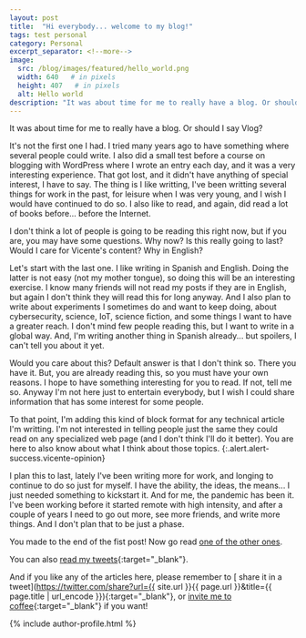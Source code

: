 ```yaml
---
layout: post
title:  "Hi everybody... welcome to my blog!"
tags: test personal
category: Personal
excerpt_separator: <!--more-->
image:
  src: /blog/images/featured/hello_world.png
  width: 640   # in pixels
  height: 407   # in pixels
  alt: Hello world
description: "It was about time for me to really have a blog. Or should I say Vlog?"
---
```


It was about time for me to really have a blog. Or should I say Vlog? 

<!--more-->

It's not the first one I had. I tried many years ago to have something where several people could write. I also did a small test before a course on blogging with WordPress where I wrote an entry each day, and it was a very interesting experience. That got lost, and it didn't have anything of special interest, I have to say. The thing is I like writting, I've been writting several things for work in the past, for leisure when I was very young, and I wish I would have continued to do so. I also like to read, and again, did read a lot of books before... before the Internet.

I don't think a lot of people is going to be reading this right now, but if you are, you may have some questions. Why now? Is this really going to last? Would I care for Vicente's content? Why in English?

Let's start with the last one. I like writing in Spanish and English. Doing the latter is not easy (not my mother tongue), so doing this will be an interesting exercise. I know many friends will not read my posts if they are in English, but again I don't think they will read this for long anyway. And I also plan to write about experiments I sometimes do and want to keep doing, about cybersecurity, science, IoT, science fiction, and some things I want to have a greater reach. I don't mind few people reading this, but I want to write in a global way. And, I'm writing another thing in Spanish already... but spoilers, I can't tell you about it yet.

Would you care about this? Default answer is that I don't think so. There you have it. But, you are already reading this, so you must have your own reasons. I hope to have something interesting for you to read. If not, tell me so. Anyway I'm not here just to entertain everybody, but I wish I could share information that has some interest for some people.

To that point, I'm adding this kind of block format for any technical article I'm writting. I'm not interested in telling people just the same they could read on any specialized web page (and I don't think I'll do it better). You are here to also know about what I think about those topics.
{:.alert.alert-success.vicente-opinion}

I plan this to last, lately I've been writing more for work, and longing to continue to do so just for myself. I have the ability, the ideas, the means... I just needed something to kickstart it. And for me, the pandemic has been it. I've been working before it started remote with high intensity, and after a couple of years I need to go out more, see more friends, and write more things. And I don't plan that to be just a phase.

You made to the end of the fist post! Now go read [one of the other ones](/blog/archives/).


You can also [<i class="fab fa-twitter" style="color:#1DA1F2;" aria-hidden="true"></i> read my tweets](https://twitter.com/vicen_herrera){:target="_blank"}.

And if you like any of the articles here, please remember to [<i class="fab fa-twitter" style="color:#1DA1F2;" aria-hidden="true"></i> share it in a tweet](https://twitter.com/share?url={{ site.url }}{{ page.url }}&title={{ page.title | url_encode }}){:target="_blank"}, or [invite me to coffee](https://ko-fi.com/R5R77UF84){:target="_blank"} if you want!

{% include author-profile.html %}